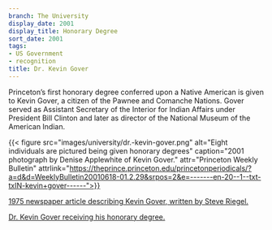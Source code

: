 ```yaml
---
branch: The University
display_date: 2001
display_title: Honorary Degree
sort_date: 2001
tags:
- US Government
- recognition
title: Dr. Kevin Gover
---
```


Princeton’s first honorary degree conferred upon a Native American is given to Kevin Gover, a citizen of the Pawnee and Comanche Nations. Gover served as Assistant Secretary of the Interior for Indian Affairs under President Bill Clinton and later as director of the National Museum of the American Indian.


{{< figure src="images/university/dr.-kevin-gover.png" alt="Eight individuals are pictured being given honorary degrees" caption="2001 photograph by Denise Applewhite of Kevin Gover." attr="Princeton Weekly Bulletin" attrlink="https://theprince.princeton.edu/princetonperiodicals/?a=d&d=WeeklyBulletin20010618-01.2.29&srpos=2&e=-------en-20--1--txt-txIN-kevin+gover------">}}


[1975 newspaper article describing Kevin Gover, written by Steve Riegel.](https://theprince.princeton.edu/princetonperiodicals/?a=d&d=Princetonian19751119-01.1.3&e=-------en-20--1--txt-txIN-alfonso+ortiz------)


[Dr. Kevin Gover receiving his honorary degree.](https://www.jstor.org/stable/10.25290/prinunivlibrchro.67.2.0420?seq=15#metadata_info_tab_contents)



